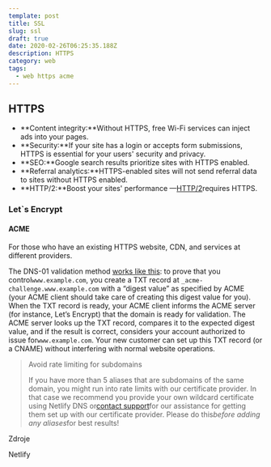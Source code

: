 ```yaml
---
template: post
title: SSL
slug: ssl
draft: true
date: 2020-02-26T06:25:35.188Z
description: HTTPS
category: web
tags:
  - web https acme
---
```

## HTTPS

* **Content integrity:**Without HTTPS, free Wi-Fi services can inject ads into your pages.
* **Security:**If your site has a login or accepts form submissions, HTTPS is essential for your users' security and privacy.
* **SEO:**Google search results prioritize sites with HTTPS enabled.
* **Referral analytics:**HTTPS-enabled sites will not send referral data to sites without HTTPS enabled.
* **HTTP/2:**Boost your sites' performance —[HTTP/2](https://docs.netlify.com/domains-https/https-ssl/#http-2)requires HTTPS.

### Let`s Encrypt

#### ACME

For those who have an existing HTTPS website, CDN, and services at different providers.

The DNS-01 validation method [works like this](https://letsencrypt.org/docs/challenge-types/#dns-01-challenge): to prove that you control`www.example.com`, you create a TXT record at `_acme-challenge.www.example.com` with a “digest value” as specified by ACME (your ACME client should take care of creating this digest value for you). When the TXT record is ready, your ACME client informs the ACME server (for instance, Let’s Encrypt) that the domain is ready for validation. The ACME server looks up the TXT record, compares it to the expected digest value, and if the result is correct, considers your account authorized to issue for`www.example.com`. Your new customer can set up this TXT record (or a CNAME) without interfering with normal website operations.

> Avoid rate limiting for subdomains
>
> If you have more than 5 aliases that are subdomains of the same domain, you might run into rate limits with our certificate provider. In that case we recommend you provide your own wildcard certificate using Netlify DNS or[contact support](https://www.netlify.com/support)for our assistance for getting them set up with our certificate provider. Please do this*before adding any aliases*for best results!



Zdroje

Netlify
